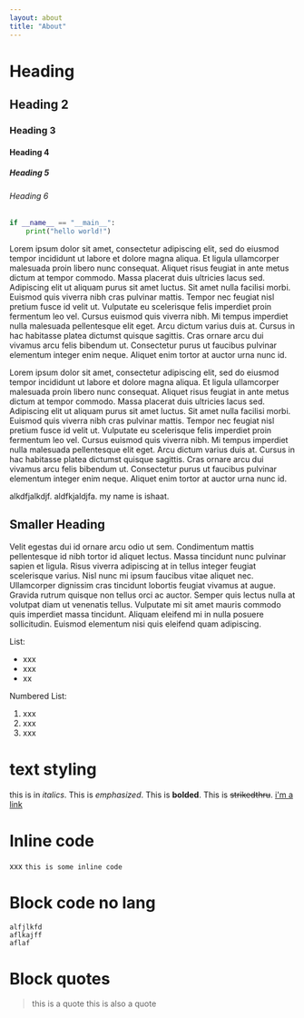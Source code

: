 ```yaml
---
layout: about
title: "About"
---
```


# Heading

## Heading 2

### Heading 3

#### Heading 4

##### Heading 5

###### Heading 6

```python
if __name__ == "__main__":
    print("hello world!")
```

Lorem ipsum dolor sit amet, consectetur adipiscing elit, sed do eiusmod tempor incididunt ut labore et dolore magna aliqua. Et ligula ullamcorper malesuada proin libero nunc consequat. Aliquet risus feugiat in ante metus dictum at tempor commodo. Massa placerat duis ultricies lacus sed. Adipiscing elit ut aliquam purus sit amet luctus. Sit amet nulla facilisi morbi. Euismod quis viverra nibh cras pulvinar mattis. Tempor nec feugiat nisl pretium fusce id velit ut. Vulputate eu scelerisque felis imperdiet proin fermentum leo vel. Cursus euismod quis viverra nibh. Mi tempus imperdiet nulla malesuada pellentesque elit eget. Arcu dictum varius duis at. Cursus in hac habitasse platea dictumst quisque sagittis. Cras ornare arcu dui vivamus arcu felis bibendum ut. Consectetur purus ut faucibus pulvinar elementum integer enim neque. Aliquet enim tortor at auctor urna nunc id.


Lorem ipsum dolor sit amet, consectetur adipiscing elit, sed do eiusmod tempor incididunt ut labore et dolore magna aliqua. Et ligula ullamcorper malesuada proin libero nunc consequat. Aliquet risus feugiat in ante metus dictum at tempor commodo. Massa placerat duis ultricies lacus sed. Adipiscing elit ut aliquam purus sit amet luctus. Sit amet nulla facilisi morbi. Euismod quis viverra nibh cras pulvinar mattis. Tempor nec feugiat nisl pretium fusce id velit ut. Vulputate eu scelerisque felis imperdiet proin fermentum leo vel. Cursus euismod quis viverra nibh. Mi tempus imperdiet nulla malesuada pellentesque elit eget. Arcu dictum varius duis at. Cursus in hac habitasse platea dictumst quisque sagittis. Cras ornare arcu dui vivamus arcu felis bibendum ut. Consectetur purus ut faucibus pulvinar elementum integer enim neque. Aliquet enim tortor at auctor urna nunc id.

alkdfjalkdjf. aldfkjaldjfa. 
my name is ishaat.

## Smaller Heading

Velit egestas dui id ornare arcu odio ut sem. Condimentum mattis pellentesque id nibh tortor id aliquet lectus. Massa tincidunt nunc pulvinar sapien et ligula. Risus viverra adipiscing at in tellus integer feugiat scelerisque varius. Nisl nunc mi ipsum faucibus vitae aliquet nec. Ullamcorper dignissim cras tincidunt lobortis feugiat vivamus at augue. Gravida rutrum quisque non tellus orci ac auctor. Semper quis lectus nulla at volutpat diam ut venenatis tellus. Vulputate mi sit amet mauris commodo quis imperdiet massa tincidunt. Aliquam eleifend mi in nulla posuere sollicitudin. Euismod elementum nisi quis eleifend quam adipiscing.



List:
- xxx
- xxx
- xx

Numbered List:
1. xxx
2. xxx
3. xxx


# text styling

this is in _italics_. This is *emphasized*. This is **bolded**. This is ~~strikedthru~~. [i'm a link](https://www.google.com)

# Inline code

xxx `this is some inline code`

# Block code no lang

```text
alfjlkfd
aflkajff
aflaf
```

# Block quotes

> this is a quote
> this is also a quote
